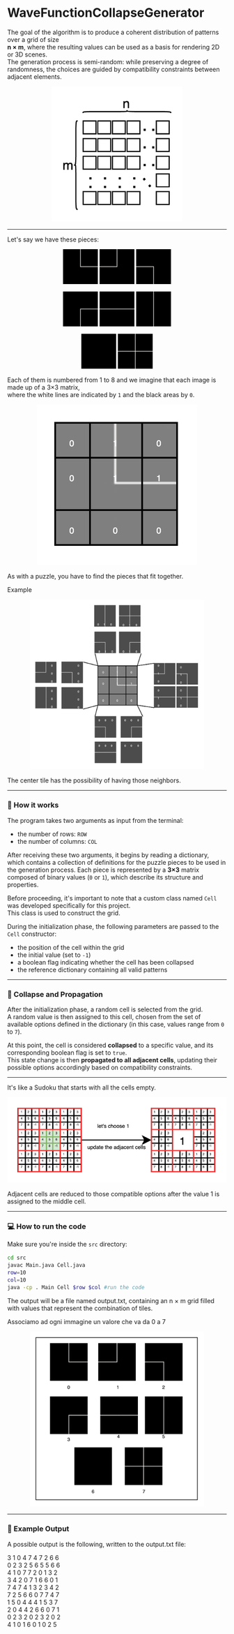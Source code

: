 # WaveFunctionCollapseGenerator

The goal of the algorithm is to produce a coherent distribution of patterns over a grid of size  
**n × m**, where the resulting values can be used as a basis for rendering 2D or 3D scenes.  
The generation process is semi-random: while preserving a degree of randomness, the choices are guided by compatibility constraints between adjacent elements.

<p align="center">
  <img src="image/img.png" alt="Main grid example" width="300"/>
</p>

---

Let's say we have these pieces:

<p align="center">
  <img src="image/immagine0.jpg" width="80"/>
  <img src="image/immagine1.jpg" width="80"/>
  <img src="image/immagine2.jpg" width="80"/>
</p>

<p align="center">
  <img src="image/immagine3.jpg" width="80"/>
  <img src="image/immagine4.jpg" width="80"/>
  <img src="image/immagine5.jpg" width="80"/>
</p>

<p align="center">
  <img src="image/immagine6.jpg" width="80"/>
  <img src="image/immagine7.jpg" width="80"/>
</p>

Each of them is numbered from 1 to 8 and we imagine that each image is made up of a 3×3 matrix,  
where the white lines are indicated by `1` and the black areas by `0`.
 

<p align="center">
  <img src="image/img_2.png" alt="3x3 matrix representation"/>
</p>
As with a puzzle, you have to find the pieces that fit together.

Example
<br>
<p align="center">
    <img src="image/img3.png" width="400"/>
</p>
The center tile has the possibility of having those neighbors.

---

### 🧾 How it works

The program takes two arguments as input from the terminal:

- the number of rows: `ROW`
- the number of columns: `COL`

After receiving these two arguments, it begins by reading a dictionary, which contains a collection of definitions for the puzzle pieces to be used in the generation process. Each piece is represented by a **3×3** matrix composed of binary values (`0` or `1`), which describe its structure and properties.

Before proceeding, it's important to note that a custom class named `Cell` was developed specifically for this project.  
This class is used to construct the grid.

During the initialization phase, the following parameters are passed to the `Cell` constructor:

- the position of the cell within the grid
- the initial value (set to `-1`)
- a boolean flag indicating whether the cell has been collapsed
- the reference dictionary containing all valid patterns

---

### 🔄 Collapse and Propagation

After the initialization phase, a random cell is selected from the grid.  
A random value is then assigned to this cell, chosen from the set of available options defined in the dictionary (in this case, values range from `0` to `7`).

At this point, the cell is considered **collapsed** to a specific value, and its corresponding boolean flag is set to `true`.  
This state change is then **propagated to all adjacent cells**, updating their possible options accordingly based on compatibility constraints.

---

It's like a Sudoku that starts with all the cells empty.
<p align="center">
    <img src="image/img4.png" width="600"/>
</p>

Adjacent cells are reduced to those compatible options after the value 1 is assigned to the middle cell.

---

### 💻 How to run the code
Make sure you're inside the `src` directory:

```bash
cd src
javac Main.java Cell.java
row=10
col=10
java -cp . Main Cell $row $col #run the code
```
The output will be a file named output.txt, containing an n × m grid filled with values that represent the combination of tiles.

Associamo ad ogni immagine un valore che va da 0 a 7
<p align="center">
    <img src="image/img5.png" width="400"/>
</p>

---

### 📄 Example Output 

A possible output is the following, written to the output.txt file:

3  1  0  4  7  4  7  2  6  6  
0  2  3  2  5  6  5  5  6  6  
4  1  0  7  7  2  0  1  3  2  
3  4  2  0  7  1  6  6  0  1  
7  4  7  4  1  3  2  3  4  2  
7  2  5  6  6  0  7  7  4  7  
1  5  0  4  4  4  1  5  3  7  
2  0  4  4  2  6  6  0  7  1  
0  2  3  2  0  2  3  2  0  2  
4  1  0  1  6  0  1  0  2  5
